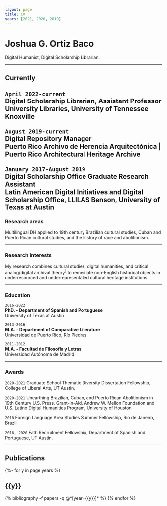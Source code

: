```yaml
---
layout: page
title: CV
years: [2021, 2020, 2019]
---
```

# Joshua G. Ortiz Baco
Digital Humanist, Digital Scholarship Librarian.

---
## Currently

`April 2022-current`<br>
__Digital Scholarship Librarian, Assistant Professor__<br>University Libraries, University of Tennessee Knoxville
<br><br>`August 2019-current`<br>
__Digital Repository Manager__<br>Puerto Rico Archivo de Herencia Arquitectónica | Puerto Rico Architectural Heritage Archive
<br><br>`January 2017-August 2019`<br>
__Digital Scholarship Office Graduate Research Assistant__<br>Latin American Digital Initiatives and Digital Scholarship Office, LLILAS Benson, University of Texas at Austin
---
### Research areas

Multilingual DH applied to 19th century Brazilian cultural studies, Cuban and Puerto Rican cultural studies, and the history of race and abolitionism.

---
### Research interests

My research combines cultural studies, digital humanities, and critical analog/digital archival theory<sup>[1]</sup> to remediate non-English historical objects in underresourced and underrepresentated cultural heritage institutions. 

---
### Education

`2016-2022`<br>
__PhD. - Department of Spanish and Portuguese__ <br>University of Texas at Austin

`2013-2016`<br>
__M.A. - Department of Comparative Literature__ <br> Universidad de Puerto Rico, Río Piedras

`2011-2012`<br>
__M.A. - Facultad de Filosofía y Letras__ <br> Universidad Autónoma de Madrid

---
### Awards

`2020-2021` Graduate School Thematic Diversity Dissertation Fellowship, College of Liberal Arts, UT Austin.

`2020-2021` Unearthing Brazilian, Cuban, and Puerto Rican Abolitionism in 19th Century U.S. Press, Grant-in-Aid, Andrew W. Mellon Foundation and U.S. Latino Digital Humanities Program, University of Houston

`2018` Foreign Language Area Studies Summer Fellowship, Rio de Janeiro, Brazil

`2016, 2020` Fath Recruitment Fellowship, Department of Spanish and Portuguese, UT Austin.

---
## Publications
<div class="publications">

{%- for y in page.years %}
  <h2 class="year">{{y}}</h2>
  {% bibliography -f papers -q @*[year={{y}}]* %}
{% endfor %}

</div>

[1]: https://doi.org/10.1093/ahr/rhab359
